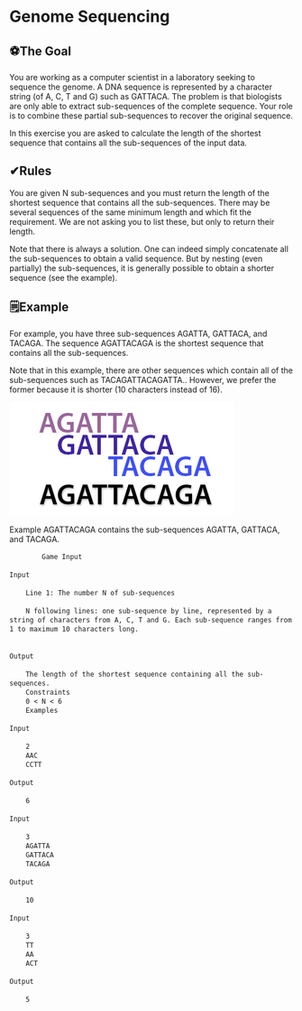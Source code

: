 # Genome Sequencing

## ⚽The Goal
You are working as a computer scientist in a laboratory seeking to sequence the genome. A DNA sequence is represented by a character string (of A, C, T and G) such as GATTACA. The problem is that biologists are only able to extract sub-sequences of the complete sequence. Your role is to combine these partial sub-sequences to recover the original sequence.

In this exercise you are asked to calculate the length of the shortest sequence that contains all the sub-sequences of the input data.

## ✔Rules
You are given N sub-sequences and you must return the length of the shortest sequence that contains all the sub-sequences. There may be several sequences of the same minimum length and which fit the requirement. We are not asking you to list these, but only to return their length.

Note that there is always a solution. One can indeed simply concatenate all the sub-sequences to obtain a valid sequence. But by nesting (even partially) the sub-sequences, it is generally possible to obtain a shorter sequence (see the example).

## 🗒Example
For example, you have three sub-sequences AGATTA, GATTACA, and TACAGA. The sequence AGATTACAGA is the shortest sequence that contains all the sub-sequences.

Note that in this example, there are other sequences which contain all of the sub-sequences such as TACAGATTACAGATTA.. However, we prefer the former because it is shorter (10 characters instead of 16).

 ![genome-sequencing](./genome-sequencing.png)
 
Example  AGATTACAGA contains the sub-sequences AGATTA, GATTACA, and TACAGA.
         
         
         
         
         	Game Input

    Input

        Line 1: The number N of sub-sequences
        
        N following lines: one sub-sequence by line, represented by a string of characters from A, C, T and G. Each sub-sequence ranges from 1 to maximum 10 characters long.
        

    Output

        The length of the shortest sequence containing all the sub-sequences.
        Constraints
        0 < N < 6
        Examples

    Input

        2
        AAC
        CCTT

    Output

        6

    Input

        3
        AGATTA
        GATTACA
        TACAGA

    Output

        10

    Input

        3
        TT
        AA
        ACT

    Output

        5        